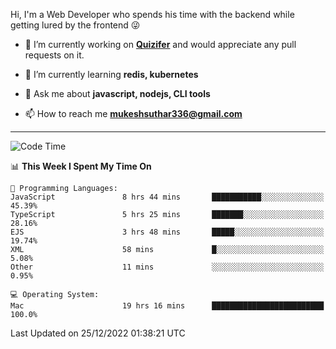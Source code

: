 Hi, I'm a Web Developer who spends his time with the backend while getting lured by the frontend 😜

- 🔭 I’m currently working on **[Quizifer](https://github.com/SutharMukesh/Quizifer/)** and would appreciate any pull requests on it.

- 🌱 I’m currently learning **redis, kubernetes**

- 💬 Ask me about **javascript, nodejs, CLI tools**

- 📫 How to reach me **mukeshsuthar336@gmail.com**

---
<!--START_SECTION:waka-->
![Code Time](http://img.shields.io/badge/Code%20Time-2%2C028%20hrs%2027%20mins-blue)

📊 **This Week I Spent My Time On** 

```text
💬 Programming Languages: 
JavaScript               8 hrs 44 mins       ███████████░░░░░░░░░░░░░░   45.39% 
TypeScript               5 hrs 25 mins       ███████░░░░░░░░░░░░░░░░░░   28.16% 
EJS                      3 hrs 48 mins       █████░░░░░░░░░░░░░░░░░░░░   19.74% 
XML                      58 mins             █░░░░░░░░░░░░░░░░░░░░░░░░   5.08% 
Other                    11 mins             ░░░░░░░░░░░░░░░░░░░░░░░░░   0.95%

💻 Operating System: 
Mac                      19 hrs 16 mins      █████████████████████████   100.0%

```


 Last Updated on 25/12/2022 01:38:21 UTC
<!--END_SECTION:waka-->
